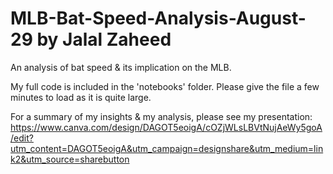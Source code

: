 # MLB-Bat-Speed-Analysis-August-29 by Jalal Zaheed

An analysis of bat speed &amp; its implication on the MLB.

My full code is included in the 'notebooks' folder. Please give the file a few minutes to load as it is quite large. 

For a summary of my insights & my analysis, please see my presentation: https://www.canva.com/design/DAGOT5eoigA/cOZjWLsLBVtNujAeWy5goA/edit?utm_content=DAGOT5eoigA&utm_campaign=designshare&utm_medium=link2&utm_source=sharebutton

